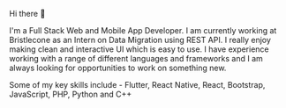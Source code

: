 Hi there 👋

I'm a Full Stack Web and Mobile App Developer. I am currently working at Bristlecone as an Intern on Data Migration using REST API. I really enjoy making clean and interactive UI which is easy to use. I have experience working with a range of different languages and frameworks and I am always looking for opportunities to work on something new.

Some of my key skills include - Flutter, React Native, React, Bootstrap, JavaScript, PHP, Python and C++
